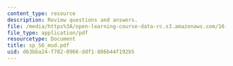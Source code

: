 ```yaml
---
content_type: resource
description: Review questions and answers.
file: /media/https%3A/open-learning-course-data-rc.s3.amazonaws.com/16-01-unified-engineering-i-ii-iii-iv-fall-2005-spring-2006/d63bba24f7820966ddf1886b44f192b5_sp_S6_mud.pdf
file_type: application/pdf
resourcetype: Document
title: sp_S6_mud.pdf
uid: d63bba24-f782-0966-ddf1-886b44f192b5
---
```

